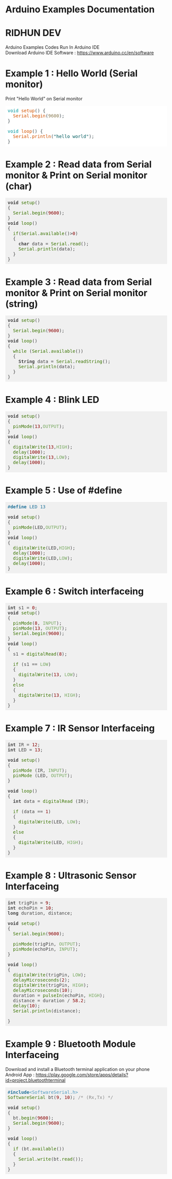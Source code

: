 
# Arduino Examples Documentation
# RIDHUN DEV

Arduino Examples Codes Run In Arduino IDE </br>
Download Arduino IDE Software : https://www.arduino.cc/en/software

# Example 1 : Hello World (Serial monitor)
Print "Hello World" on Serial monitor

<pre class="hljs" style="display: block; overflow-x: auto; padding: 0.5em; background: rgb(255, 255, 255) none repeat scroll 0% 0%; color: rgb(67, 79, 84);"><span class="hljs-keyword" style="color: rgb(0, 151, 157);">void</span> <span class="hljs-built_in" style="color: rgb(211, 84, 0);">setup</span>() {
  <span class="hljs-built_in" style="color: rgb(211, 84, 0);">Serial</span>.<span class="hljs-built_in" style="color: rgb(211, 84, 0);">begin</span>(<span class="hljs-number" style="color: rgb(138, 123, 82);">9600</span>);
}

<span class="hljs-keyword" style="color: rgb(0, 151, 157);">void</span> <span class="hljs-built_in" style="color: rgb(211, 84, 0);">loop</span>() {
  <span class="hljs-built_in" style="color: rgb(211, 84, 0);">Serial</span>.<span class="hljs-built_in" style="color: rgb(211, 84, 0);">println</span>(<span class="hljs-string" style="color: rgb(0, 92, 95);">"hello world"</span>);
}</pre>

# Example 2 : Read data from Serial monitor & Print on Serial monitor (char)

<pre class="hljs" style="display: block; overflow-x: auto; padding: 0.5em; background: rgb(240, 240, 240) none repeat scroll 0% 0%; color: rgb(68, 68, 68);"><span class="hljs-keyword" style="font-weight: 700;">void</span> <span class="hljs-built_in" style="color: rgb(57, 115, 0);">setup</span>()
{
  <span class="hljs-built_in" style="color: rgb(57, 115, 0);">Serial</span>.<span class="hljs-built_in" style="color: rgb(57, 115, 0);">begin</span>(<span class="hljs-number" style="color: rgb(136, 0, 0);">9600</span>);
}
<span class="hljs-keyword" style="font-weight: 700;">void</span> <span class="hljs-built_in" style="color: rgb(57, 115, 0);">loop</span>()
{
  <span class="hljs-built_in" style="color: rgb(57, 115, 0);">if</span>(<span class="hljs-built_in" style="color: rgb(57, 115, 0);">Serial</span>.<span class="hljs-built_in" style="color: rgb(57, 115, 0);">available</span>()&gt;<span class="hljs-number" style="color: rgb(136, 0, 0);">0</span>)
  {
    <span class="hljs-keyword" style="font-weight: 700;">char</span> data = <span class="hljs-built_in" style="color: rgb(57, 115, 0);">Serial</span>.<span class="hljs-built_in" style="color: rgb(57, 115, 0);">read</span>();
    <span class="hljs-built_in" style="color: rgb(57, 115, 0);">Serial</span>.<span class="hljs-built_in" style="color: rgb(57, 115, 0);">println</span>(data);
  }
}</pre>

# Example 3 : Read data from Serial monitor & Print on Serial monitor (string)

<pre class="hljs" style="display: block; overflow-x: auto; padding: 0.5em; background: rgb(240, 240, 240) none repeat scroll 0% 0%; color: rgb(68, 68, 68);"><span class="hljs-keyword" style="font-weight: 700;">void</span> <span class="hljs-built_in" style="color: rgb(57, 115, 0);">setup</span>()
{
  <span class="hljs-built_in" style="color: rgb(57, 115, 0);">Serial</span>.<span class="hljs-built_in" style="color: rgb(57, 115, 0);">begin</span>(<span class="hljs-number" style="color: rgb(136, 0, 0);">9600</span>);
}
<span class="hljs-keyword" style="font-weight: 700;">void</span> <span class="hljs-built_in" style="color: rgb(57, 115, 0);">loop</span>()
{
  <span class="hljs-built_in" style="color: rgb(57, 115, 0);">while</span> (<span class="hljs-built_in" style="color: rgb(57, 115, 0);">Serial</span>.<span class="hljs-built_in" style="color: rgb(57, 115, 0);">available</span>())
  {
    <span class="hljs-keyword" style="font-weight: 700;">String</span> data = <span class="hljs-built_in" style="color: rgb(57, 115, 0);">Serial</span>.<span class="hljs-built_in" style="color: rgb(57, 115, 0);">readString</span>();
    <span class="hljs-built_in" style="color: rgb(57, 115, 0);">Serial</span>.<span class="hljs-built_in" style="color: rgb(57, 115, 0);">println</span>(data);
  }
}</pre>

# Example 4 : Blink LED

<pre class="hljs" style="display: block; overflow-x: auto; padding: 0.5em; background: rgb(240, 240, 240) none repeat scroll 0% 0%; color: rgb(68, 68, 68);"><span class="hljs-keyword" style="font-weight: 700;">void</span> <span class="hljs-built_in" style="color: rgb(57, 115, 0);">setup</span>()
{
  <span class="hljs-built_in" style="color: rgb(57, 115, 0);">pinMode</span>(<span class="hljs-number" style="color: rgb(136, 0, 0);">13</span>,<span class="hljs-literal" style="color: rgb(120, 169, 96);">OUTPUT</span>);
}
<span class="hljs-keyword" style="font-weight: 700;">void</span> <span class="hljs-built_in" style="color: rgb(57, 115, 0);">loop</span>()
{
  <span class="hljs-built_in" style="color: rgb(57, 115, 0);">digitalWrite</span>(<span class="hljs-number" style="color: rgb(136, 0, 0);">13</span>,<span class="hljs-literal" style="color: rgb(120, 169, 96);">HIGH</span>);
  <span class="hljs-built_in" style="color: rgb(57, 115, 0);">delay</span>(<span class="hljs-number" style="color: rgb(136, 0, 0);">1000</span>);
  <span class="hljs-built_in" style="color: rgb(57, 115, 0);">digitalWrite</span>(<span class="hljs-number" style="color: rgb(136, 0, 0);">13</span>,<span class="hljs-literal" style="color: rgb(120, 169, 96);">LOW</span>);
  <span class="hljs-built_in" style="color: rgb(57, 115, 0);">delay</span>(<span class="hljs-number" style="color: rgb(136, 0, 0);">1000</span>);
}</pre>

# Example 5 : Use of #define 

<pre class="hljs" style="display: block; overflow-x: auto; padding: 0.5em; background: rgb(240, 240, 240) none repeat scroll 0% 0%; color: rgb(68, 68, 68);"><span class="hljs-meta" style="color: rgb(31, 113, 153);">#<span class="hljs-meta-keyword" style="font-weight: 700;">define</span> LED 13</span>

<span class="hljs-keyword" style="font-weight: 700;">void</span> <span class="hljs-built_in" style="color: rgb(57, 115, 0);">setup</span>()
{
  <span class="hljs-built_in" style="color: rgb(57, 115, 0);">pinMode</span>(LED,<span class="hljs-literal" style="color: rgb(120, 169, 96);">OUTPUT</span>);
}
<span class="hljs-keyword" style="font-weight: 700;">void</span> <span class="hljs-built_in" style="color: rgb(57, 115, 0);">loop</span>()
{
  <span class="hljs-built_in" style="color: rgb(57, 115, 0);">digitalWrite</span>(LED,<span class="hljs-literal" style="color: rgb(120, 169, 96);">HIGH</span>);
  <span class="hljs-built_in" style="color: rgb(57, 115, 0);">delay</span>(<span class="hljs-number" style="color: rgb(136, 0, 0);">1000</span>);
  <span class="hljs-built_in" style="color: rgb(57, 115, 0);">digitalWrite</span>(LED,<span class="hljs-literal" style="color: rgb(120, 169, 96);">LOW</span>);
  <span class="hljs-built_in" style="color: rgb(57, 115, 0);">delay</span>(<span class="hljs-number" style="color: rgb(136, 0, 0);">1000</span>);
}</pre>

# Example 6 : Switch interfaceing

<pre class="hljs" style="display: block; overflow-x: auto; padding: 0.5em; background: rgb(240, 240, 240) none repeat scroll 0% 0%; color: rgb(68, 68, 68);"><span class="hljs-keyword" style="font-weight: 700;">int</span> s1 = <span class="hljs-number" style="color: rgb(136, 0, 0);">0</span>;
<span class="hljs-keyword" style="font-weight: 700;">void</span> <span class="hljs-built_in" style="color: rgb(57, 115, 0);">setup</span>()
{
  <span class="hljs-built_in" style="color: rgb(57, 115, 0);">pinMode</span>(<span class="hljs-number" style="color: rgb(136, 0, 0);">8</span>, <span class="hljs-literal" style="color: rgb(120, 169, 96);">INPUT</span>);
  <span class="hljs-built_in" style="color: rgb(57, 115, 0);">pinMode</span>(<span class="hljs-number" style="color: rgb(136, 0, 0);">13</span>, <span class="hljs-literal" style="color: rgb(120, 169, 96);">OUTPUT</span>);
  <span class="hljs-built_in" style="color: rgb(57, 115, 0);">Serial</span>.<span class="hljs-built_in" style="color: rgb(57, 115, 0);">begin</span>(<span class="hljs-number" style="color: rgb(136, 0, 0);">9600</span>);
}
<span class="hljs-keyword" style="font-weight: 700;">void</span> <span class="hljs-built_in" style="color: rgb(57, 115, 0);">loop</span>()
{
  s1 = <span class="hljs-built_in" style="color: rgb(57, 115, 0);">digitalRead</span>(<span class="hljs-number" style="color: rgb(136, 0, 0);">8</span>);

  <span class="hljs-built_in" style="color: rgb(57, 115, 0);">if</span> (s1 == <span class="hljs-literal" style="color: rgb(120, 169, 96);">LOW</span>)
  {
    <span class="hljs-built_in" style="color: rgb(57, 115, 0);">digitalWrite</span>(<span class="hljs-number" style="color: rgb(136, 0, 0);">13</span>, <span class="hljs-literal" style="color: rgb(120, 169, 96);">LOW</span>);
  }
  <span class="hljs-built_in" style="color: rgb(57, 115, 0);">else</span>
  {
    <span class="hljs-built_in" style="color: rgb(57, 115, 0);">digitalWrite</span>(<span class="hljs-number" style="color: rgb(136, 0, 0);">13</span>, <span class="hljs-literal" style="color: rgb(120, 169, 96);">HIGH</span>);
  }
}</pre>

# Example 7 : IR Sensor Interfaceing

<pre class="hljs" style="display: block; overflow-x: auto; padding: 0.5em; background: rgb(240, 240, 240) none repeat scroll 0% 0%; color: rgb(68, 68, 68);"><span class="hljs-keyword" style="font-weight: 700;">int</span> IR = <span class="hljs-number" style="color: rgb(136, 0, 0);">12</span>;
<span class="hljs-keyword" style="font-weight: 700;">int</span> LED = <span class="hljs-number" style="color: rgb(136, 0, 0);">13</span>;

<span class="hljs-keyword" style="font-weight: 700;">void</span> <span class="hljs-built_in" style="color: rgb(57, 115, 0);">setup</span>()
{
  <span class="hljs-built_in" style="color: rgb(57, 115, 0);">pinMode</span> (IR, <span class="hljs-literal" style="color: rgb(120, 169, 96);">INPUT</span>);
  <span class="hljs-built_in" style="color: rgb(57, 115, 0);">pinMode</span> (LED, <span class="hljs-literal" style="color: rgb(120, 169, 96);">OUTPUT</span>);
}

<span class="hljs-keyword" style="font-weight: 700;">void</span> <span class="hljs-built_in" style="color: rgb(57, 115, 0);">loop</span>()
{
  <span class="hljs-keyword" style="font-weight: 700;">int</span> data = <span class="hljs-built_in" style="color: rgb(57, 115, 0);">digitalRead</span> (IR);

  <span class="hljs-built_in" style="color: rgb(57, 115, 0);">if</span> (data == <span class="hljs-number" style="color: rgb(136, 0, 0);">1</span>)
  {
    <span class="hljs-built_in" style="color: rgb(57, 115, 0);">digitalWrite</span>(LED, <span class="hljs-literal" style="color: rgb(120, 169, 96);">LOW</span>);
  }
  <span class="hljs-built_in" style="color: rgb(57, 115, 0);">else</span>
  {
    <span class="hljs-built_in" style="color: rgb(57, 115, 0);">digitalWrite</span>(LED, <span class="hljs-literal" style="color: rgb(120, 169, 96);">HIGH</span>);
  }
}
</pre>

# Example 8 : Ultrasonic Sensor Interfaceing

<pre class="hljs" style="display: block; overflow-x: auto; padding: 0.5em; background: rgb(240, 240, 240) none repeat scroll 0% 0%; color: rgb(68, 68, 68);"><span class="hljs-keyword" style="font-weight: 700;">int</span> trigPin = <span class="hljs-number" style="color: rgb(136, 0, 0);">9</span>;
<span class="hljs-keyword" style="font-weight: 700;">int</span> echoPin = <span class="hljs-number" style="color: rgb(136, 0, 0);">10</span>;
<span class="hljs-keyword" style="font-weight: 700;">long</span> duration, distance;

<span class="hljs-keyword" style="font-weight: 700;">void</span> <span class="hljs-built_in" style="color: rgb(57, 115, 0);">setup</span>()
{
  <span class="hljs-built_in" style="color: rgb(57, 115, 0);">Serial</span>.<span class="hljs-built_in" style="color: rgb(57, 115, 0);">begin</span>(<span class="hljs-number" style="color: rgb(136, 0, 0);">9600</span>);

  <span class="hljs-built_in" style="color: rgb(57, 115, 0);">pinMode</span>(trigPin, <span class="hljs-literal" style="color: rgb(120, 169, 96);">OUTPUT</span>);
  <span class="hljs-built_in" style="color: rgb(57, 115, 0);">pinMode</span>(echoPin, <span class="hljs-literal" style="color: rgb(120, 169, 96);">INPUT</span>);
}

<span class="hljs-keyword" style="font-weight: 700;">void</span> <span class="hljs-built_in" style="color: rgb(57, 115, 0);">loop</span>()
{
  <span class="hljs-built_in" style="color: rgb(57, 115, 0);">digitalWrite</span>(trigPin, <span class="hljs-literal" style="color: rgb(120, 169, 96);">LOW</span>);
  <span class="hljs-built_in" style="color: rgb(57, 115, 0);">delayMicroseconds</span>(<span class="hljs-number" style="color: rgb(136, 0, 0);">2</span>);
  <span class="hljs-built_in" style="color: rgb(57, 115, 0);">digitalWrite</span>(trigPin, <span class="hljs-literal" style="color: rgb(120, 169, 96);">HIGH</span>);        
  <span class="hljs-built_in" style="color: rgb(57, 115, 0);">delayMicroseconds</span>(<span class="hljs-number" style="color: rgb(136, 0, 0);">10</span>);
  duration = <span class="hljs-built_in" style="color: rgb(57, 115, 0);">pulseIn</span>(echoPin, <span class="hljs-literal" style="color: rgb(120, 169, 96);">HIGH</span>);  
  distance = duration / <span class="hljs-number" style="color: rgb(136, 0, 0);">58.2</span>;         
  <span class="hljs-built_in" style="color: rgb(57, 115, 0);">delay</span>(<span class="hljs-number" style="color: rgb(136, 0, 0);">10</span>);
  <span class="hljs-built_in" style="color: rgb(57, 115, 0);">Serial</span>.<span class="hljs-built_in" style="color: rgb(57, 115, 0);">println</span>(distance);

}</pre>

# Example 9 : Bluetooth Module Interfaceing

Download and install a Bluetooth terminal application on your phone 
Android App : https://play.google.com/store/apps/details?id=project.bluetoothterminal

<pre class="hljs" style="display: block; overflow-x: auto; padding: 0.5em; background: rgb(240, 240, 240) none repeat scroll 0% 0%; color: rgb(68, 68, 68);"><span class="hljs-meta" style="color: rgb(31, 113, 153);">#<span class="hljs-meta-keyword" style="font-weight: 700;">include</span><span class="hljs-meta-string" style="color: rgb(77, 153, 191);">&lt;SoftwareSerial.h&gt;</span></span>
<span class="hljs-built_in" style="color: rgb(57, 115, 0);">SoftwareSerial</span> bt(<span class="hljs-number" style="color: rgb(136, 0, 0);">9</span>, <span class="hljs-number" style="color: rgb(136, 0, 0);">10</span>); <span class="hljs-comment" style="color: rgb(136, 136, 136);">/* (Rx,Tx) */</span>

<span class="hljs-keyword" style="font-weight: 700;">void</span> <span class="hljs-built_in" style="color: rgb(57, 115, 0);">setup</span>()
{
  bt.<span class="hljs-built_in" style="color: rgb(57, 115, 0);">begin</span>(<span class="hljs-number" style="color: rgb(136, 0, 0);">9600</span>);
  <span class="hljs-built_in" style="color: rgb(57, 115, 0);">Serial</span>.<span class="hljs-built_in" style="color: rgb(57, 115, 0);">begin</span>(<span class="hljs-number" style="color: rgb(136, 0, 0);">9600</span>);
}

<span class="hljs-keyword" style="font-weight: 700;">void</span> <span class="hljs-built_in" style="color: rgb(57, 115, 0);">loop</span>()
{
  <span class="hljs-built_in" style="color: rgb(57, 115, 0);">if</span> (bt.<span class="hljs-built_in" style="color: rgb(57, 115, 0);">available</span>())
  {
    <span class="hljs-built_in" style="color: rgb(57, 115, 0);">Serial</span>.<span class="hljs-built_in" style="color: rgb(57, 115, 0);">write</span>(bt.<span class="hljs-built_in" style="color: rgb(57, 115, 0);">read</span>());
  }
}</pre>
